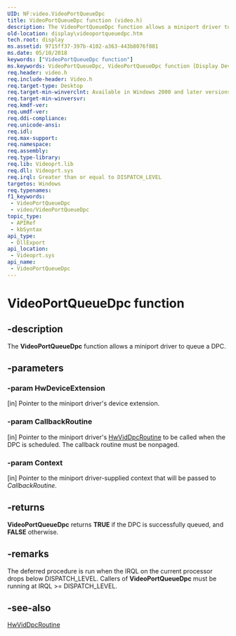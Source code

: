 ```yaml
---
UID: NF:video.VideoPortQueueDpc
title: VideoPortQueueDpc function (video.h)
description: The VideoPortQueueDpc function allows a miniport driver to queue a DPC.
old-location: display\videoportqueuedpc.htm
tech.root: display
ms.assetid: 9715ff37-397b-4102-a363-443b8076f881
ms.date: 05/10/2018
keywords: ["VideoPortQueueDpc function"]
ms.keywords: VideoPortQueueDpc, VideoPortQueueDpc function [Display Devices], VideoPort_Functions_133e8c8b-e445-4f83-ad93-7eb560047f3f.xml, display.videoportqueuedpc, video/VideoPortQueueDpc
req.header: video.h
req.include-header: Video.h
req.target-type: Desktop
req.target-min-winverclnt: Available in Windows 2000 and later versions of the Windows operating systems.
req.target-min-winversvr: 
req.kmdf-ver: 
req.umdf-ver: 
req.ddi-compliance: 
req.unicode-ansi: 
req.idl: 
req.max-support: 
req.namespace: 
req.assembly: 
req.type-library: 
req.lib: Videoprt.lib
req.dll: Videoprt.sys
req.irql: Greater than or equal to DISPATCH_LEVEL
targetos: Windows
req.typenames: 
f1_keywords:
 - VideoPortQueueDpc
 - video/VideoPortQueueDpc
topic_type:
 - APIRef
 - kbSyntax
api_type:
 - DllExport
api_location:
 - Videoprt.sys
api_name:
 - VideoPortQueueDpc
---
```


# VideoPortQueueDpc function


## -description

The <b>VideoPortQueueDpc</b> function allows a miniport driver to queue a DPC.

## -parameters

### -param HwDeviceExtension 

[in]
Pointer to the miniport driver's device extension.

### -param CallbackRoutine 

[in]
Pointer to the miniport driver's <a href="/windows-hardware/drivers/ddi/video/nc-video-pminiport_dpc_routine">HwVidDpcRoutine</a> to be called when the DPC is scheduled. The callback routine must be nonpaged.

### -param Context 

[in]
Pointer to the miniport driver-supplied context that will be passed to <i>CallbackRoutine</i>.

## -returns

<b>VideoPortQueueDpc</b> returns <b>TRUE</b> if the DPC is successfully queued, and <b>FALSE</b> otherwise.

## -remarks

The deferred procedure is run when the IRQL on the current processor drops below DISPATCH_LEVEL. Callers of <b>VideoPortQueueDpc</b> must be running at IRQL >= DISPATCH_LEVEL.

## -see-also

<a href="/windows-hardware/drivers/ddi/video/nc-video-pminiport_dpc_routine">HwVidDpcRoutine</a>